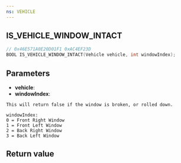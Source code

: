 ```yaml
---
ns: VEHICLE
---
```

## IS_VEHICLE_WINDOW_INTACT

```c
// 0x46E571A0E20D01F1 0xAC4EF23D
BOOL IS_VEHICLE_WINDOW_INTACT(Vehicle vehicle, int windowIndex);
```

## Parameters
* **vehicle**: 
* **windowIndex**: 

```
This will return false if the window is broken, or rolled down.
```

```
windowIndex:  
0 = Front Right Window  
1 = Front Left Window  
2 = Back Right Window  
3 = Back Left Window  
```

## Return value
